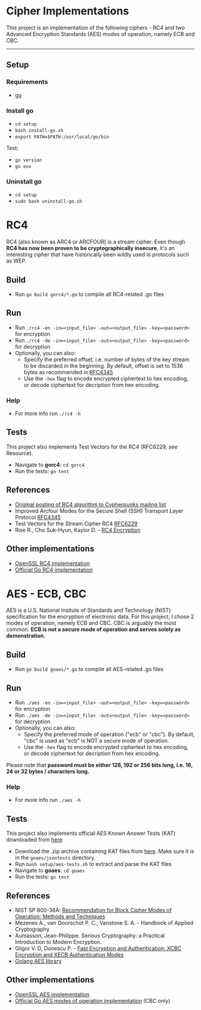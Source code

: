 # Cipher Implementations

This project is an implementation of the following ciphers - RC4 and two Advanced Encryption Standards (AES) modes of operation, namely ECB and CBC.

____

## Setup
### Requirements
* [go](https://golang.org/dl/)

### Install go
* `cd setup`
* `bash install-go.sh`
* `export PATH=$PATH:/usr/local/go/bin`

Test:
* `go version`
* `go env`

### Uninstall go
* `cd setup`
* `sudo bash uninstall-go.sh`

# RC4

RC4 (also known as ARC4 or ARCFOUR) is a stream cipher. Even though **RC4 has now been proven to be cryptographically insecure**, it's an interesting cipher that have historically been wildly used in protocols such as WEP.

## Build
* Run `go build gorc4/*.go` to compile all RC4-related .go files

## Run
* Run `./rc4 -en -in=<input_file> -out=<output_file> -key=<password>` for encryption
* Run `./rc4 -de -in=<input_file> -out=<output_file> -key=<password>` for decryption
* Optionally, you can also:
    * Specify the preferred offset, i.e. number of bytes of the key stream to be discarded in the beginning. By default, offset is set to 1536 bytes as recommended in [RFC4345](https://tools.ietf.org/html/rfc4345)
    * Use the `-hex` flag to encode encrypted ciphertext to hex encoding, or decode ciphertext for decription from hex encoding.

### Help
* For more info run `./rc4 -h`

## Tests
This project also implements Test Vectors for the RC4 (RFC6229, see Resource).

* Navigate to **gorc4**: `cd gorc4`
* Run the tests: `go test`

## References
* [Original posting of RC4 algorithm to Cypherpunks mailing list](http://cypherpunks.venona.com/archive/1994/09/msg00304.html)
* Improved Arcfour Modes for the Secure Shell (SSH) Transport Layer Protocol [RFC4345](https://tools.ietf.org/html/rfc4345)
* Test Vectors for the Stream Cipher RC4 [RFC6229](https://tools.ietf.org/html/rfc6229)
* Rise R., Cho Suk-Hyun, Kaylor D. - [RC4 Encryption](https://sites.math.washington.edu/~nichifor/310_2008_Spring/Pres_RC4%20Encryption.pdf)

## Other implementations
* [OpenSSL RC4 implementation](https://github.com/plenluno/openssl/tree/master/openssl/crypto/rc4)
* [Official Go RC4 implementation](https://golang.org/pkg/crypto/rc4/)

# AES - ECB, CBC
AES is a U.S. National Insitute of Standards and Technology (NIST) specification for the encryption of electronic data. For this project, I chose 2 modes of operation, namely ECB and CBC. CBC is arguably the most common. **ECB is not a secure mode of operation and serves solely as demonstration.**

## Build
* Run `go build goaes/*.go` to compile all AES-related .go files

## Run
* Run `./aes -en -in=<input_file> -out=<output_file> -key=<password>` for encryption
* Run `./aes -de -in=<input_file> -out=<output_file> -key=<password>` for decryption
* Optionally, you can also:
    * Specify the preferred mode of operation ("ecb" or "cbc"). By default, "cbc" is used as "ecb" is NOT a secure mode of operation.
    * Use the `-hex` flag to encode encrypted ciphertext to hex encoding, or decode ciphertext for decription from hex encoding.

Please note that **password must be either 128, 192 or 256 bits long, i.e. 16, 24 or 32 bytes / characters long.**

### Help
* For more info run `./aes -h`

## Tests
This project also implements official AES Known Answer Tests (KAT) downloaded from [here](http://csrc.nist.gov/groups/STM/cavp/documents/aes/KAT_AES.zip)

* Download the .zip archive containing KAT files from [here](http://csrc.nist.gov/groups/STM/cavp/documents/aes/KAT_AES.zip). Make sure it is in the `goaes/jsontests` directory.
* Run `bash setup/aes-tests.sh` to extract and parse the KAT files
* Navigate to **goaes**: `cd goaes`
* Run the tests: `go test`

## References
* NIST SP 800-38A: [Recommendation for Block Cipher Modes of Operation: Methods and Techniques](https://csrc.nist.gov/publications/detail/sp/800-38a/final)
* Mezenes A., van Ooorschot P. C., Vanstone S. A. - Handbook of Applied Cryptography
* Aumasson, Jean-Philippe. Serious Cryptography: a Practical Introduction to Modern Encryption.
* Gligor V. D, Donescu P. - [Fast Encryption and Authentication: XCBC Encryption and XECB Authentication Modes](http://web.cs.ucdavis.edu/~rogaway/ocb/xecb-mac-spec.pdf)
* [Golang AES library](https://golang.org/pkg/crypto/aes/)

## Other implementations
* [OpenSSL AES implementation](https://github.com/openssl/openssl/tree/master/crypto/aes)
* [Official Go AES modes of operation implementation](https://golang.org/pkg/crypto/cipher/) (CBC only)
